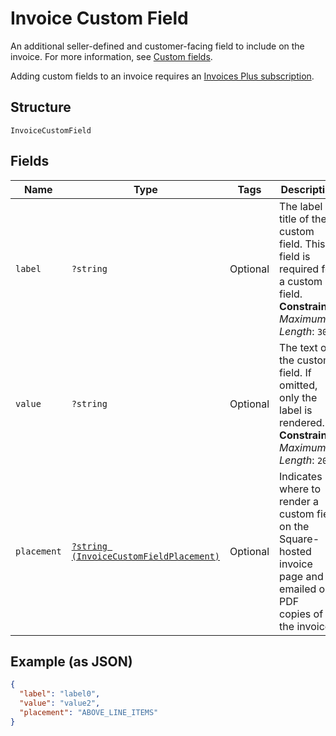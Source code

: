 
# Invoice Custom Field

An additional seller-defined and customer-facing field to include on the invoice. For more information,
see [Custom fields](../../https://developer.squareup.com/docs/invoices-api/overview#custom-fields).

Adding custom fields to an invoice requires an
[Invoices Plus subscription](../../https://developer.squareup.com/docs/invoices-api/overview#invoices-plus-subscription).

## Structure

`InvoiceCustomField`

## Fields

| Name | Type | Tags | Description | Getter | Setter |
|  --- | --- | --- | --- | --- | --- |
| `label` | `?string` | Optional | The label or title of the custom field. This field is required for a custom field.<br>**Constraints**: *Maximum Length*: `30` | getLabel(): ?string | setLabel(?string label): void |
| `value` | `?string` | Optional | The text of the custom field. If omitted, only the label is rendered.<br>**Constraints**: *Maximum Length*: `2000` | getValue(): ?string | setValue(?string value): void |
| `placement` | [`?string (InvoiceCustomFieldPlacement)`](../../doc/models/invoice-custom-field-placement.md) | Optional | Indicates where to render a custom field on the Square-hosted invoice page and in emailed or PDF<br>copies of the invoice. | getPlacement(): ?string | setPlacement(?string placement): void |

## Example (as JSON)

```json
{
  "label": "label0",
  "value": "value2",
  "placement": "ABOVE_LINE_ITEMS"
}
```

